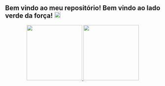 ## Bem vindo ao meu repositório! Bem vindo ao lado verde da força!  <img height="20rem" src="https://img.shields.io/badge/Vue.js-35495E?style=for-the-badge&logo=vue.js&logoColor=4FC08D"/> 
<div align="center">
  <a href="https://github.com/luizfeer">
  <img height="180em" src="https://github-readme-stats.vercel.app/api?username=luizfeer&show_icons=true&theme=merko&include_all_commits=true&count_private=true"/>
  <img height="180em" src="https://github-readme-stats.vercel.app/api/top-langs/?username=luizfeer&layout=compact&langs_count=7&theme=merko"/>
  </a>
</div>
